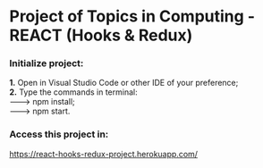 # Project of Topics in Computing - REACT (Hooks & Redux)

### Initialize project:
**1.** Open in Visual Studio Code or other IDE of your preference;
<br>
**2.** Type the commands in terminal:
<br>
---> npm install;
<br>
---> npm start.
<br>
### Access this project in: 
https://react-hooks-redux-project.herokuapp.com/
